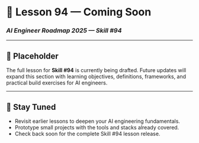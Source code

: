 # 🚧 Lesson 94 — Coming Soon

### *AI Engineer Roadmap 2025 — Skill #94*

---

## 🚧 Placeholder
The full lesson for **Skill #94** is currently being drafted. Future updates will expand this section with learning objectives, definitions, frameworks, and practical build exercises for AI engineers.

---

## 📌 Stay Tuned
* Revisit earlier lessons to deepen your AI engineering fundamentals.
* Prototype small projects with the tools and stacks already covered.
* Check back soon for the complete Skill #94 lesson release.
